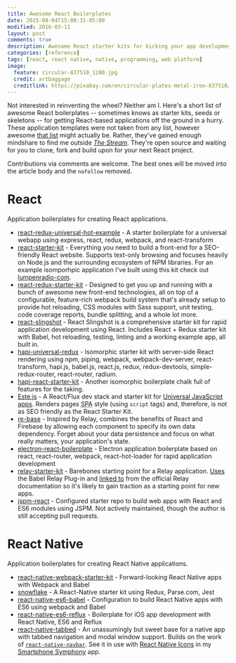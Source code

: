 ```yaml
---
title: Awesome React Boilerplates
date: 2015-08-04T15:08:31-05:00
modified: 2016-03-11
layout: post
comments: true
description: Awesome React starter kits for kicking your app development into high gear.
categories: [reference]
tags: [react, react native, native, programming, web platform]
image:
  feature: circular-837510_1280.jpg
  credit: artbaggage
  creditlink: https://pixabay.com/en/circular-plates-metal-iron-837510/
---
```


Not interested in reinventing the wheel? Neither am I. Here's a short list of awesome React boilerplates -- sometimes knows as starter kits, seeds or skeletons -- for getting React-based applications off the ground in a hurry. These application templates were not taken from any list, however awesome <a rel="nofollow" href="https://github.com/sindresorhus/awesome">that list</a> might actually be. Rather, they've gained enough mindshare to find me outside [*The Stream*](https://medium.com/matter/the-web-we-have-to-save-2eb1fe15a426). They're open source and waiting for you to clone, fork and build upon for your next React project.

Contributions via comments are welcome. The best ones will be moved into the article body and the `nofollow` removed.

# React

Application boilerplates for creating React applications.

- [react-redux-universal-hot-example](https://github.com/erikras/react-redux-universal-hot-example/) - A starter boilerplate for a universal webapp using express, react, redux, webpack, and react-transform
- [react-starter-kit](https://github.com/kriasoft/react-starter-kit) - Everything you need to build a front-end for a SEO-friendly React website. Supports text-only browsing and focuses heavily on Node.js and the surrounding ecosystem of NPM libraries. For an example isomporhpic application I've built using this kit check out [lumpenradio-com](https://github.com/jhabdas/lumpenradio-com).
- [react-redux-starter-kit](https://github.com/davezuko/react-redux-starter-kit) - Designed to get you up and running with a bunch of awesome new front-end technologies, all on top of a configurable, feature-rich webpack build system that's already setup to provide hot reloading, CSS modules with Sass support, unit testing, code coverage reports, bundle splitting, and a whole lot more.
- [react-slingshot](https://github.com/coryhouse/react-slingshot) - React Slingshot is a comprehensive starter kit for rapid application development using React. Includes React + Redux starter kit with Babel, hot reloading, testing, linting and a working example app, all built in.
- [hapi-universal-redux](https://github.com/luandro/hapi-universal-redux) - Isomorphic starter kit with server-side React rendering using npm, piping, webpack, webpack-dev-server, react-transform, hapi.js, babel.js, react.js, redux, redux-devtools, simple-redux-router, react-router, radium.
- [hapi-react-starter-kit](https://github.com/Dindaleon/hapi-react-starter-kit) - Another isomorphic boilerplate chalk full of features for the taking.
- [Este.js](https://github.com/este/este) - A React/Flux dev stack and starter kit for [Universal JavaScript apps](https://medium.com/@mjackson/universal-javascript-4761051b7ae9). Renders pages <abbr title="Single Page App">SPA</abbr> style (using `script` tags) and, therefore, is not as SEO friendly as the React Starter Kit.
- [re-base](https://github.com/tylermcginnis/re-base) - Inspired by Relay, combines the benefits of React and Firebase by allowing each component to specify its own data dependency. Forget about your data persistence and focus on what really matters, your application's state.
- [electron-react-boilerplate](https://github.com/chentsulin/electron-react-boilerplate) - Electron application boilerplate based on react, react-router, webpack, react-hot-loader for rapid application development
- [relay-starter-kit](https://github.com/relayjs/relay-starter-kit) - Barebones starting point for a Relay application. [Uses](https://github.com/relayjs/relay-starter-kit/blob/37f1d13613db732b2d924a55cecf89c255ce0f40/package.json#L14) the Babel Relay Plug-in and [linked to](https://facebook.github.io/relay/docs/guides-babel-plugin.html#content) from the official Relay documentation so it's likely to gain traction as a starting point for new apps.
- [jspm-react](https://github.com/tinkertrain/jspm-react) - Configured starter repo to build web apps with React and ES6 modules using JSPM. Not actively maintained, though the author is still accepting pull requests.

# React Native

Application boilerplates for creating React Native applications.

- [react-native-webpack-starter-kit](https://github.com/jhabdas/react-native-webpack-starter-kit) - Forward-looking React Native apps with Webpack and Babel
- [snowflake](https://github.com/bartonhammond/snowflake) - A React-Native starter kit using Redux, Parse.com, Jest
- [react-native-es6-babel](https://github.com/roman01la/react-native-babel) - Configuration to build React Native apps with ES6 using webpack and Babel
- [react-native-es6-reflux](https://github.com/filp/react-native-es6-reflux) - Boilerplate for iOS app development with React Native, ES6 and Reflux
- [react-native-tabbed](https://github.com/rxb/react-native-tabbed) - An unassumingly but sweet base for a native app with tabbed navigation and modal window support. Builds on the work of [`react-native-navbar`](https://github.com/Kureev/react-native-navbar). See it in use with [React Native Icons](https://github.com/corymsmith/react-native-icons) in my [Smartphone Symphony](https://github.com/jhabdas/SmartphoneSymphony) app.
